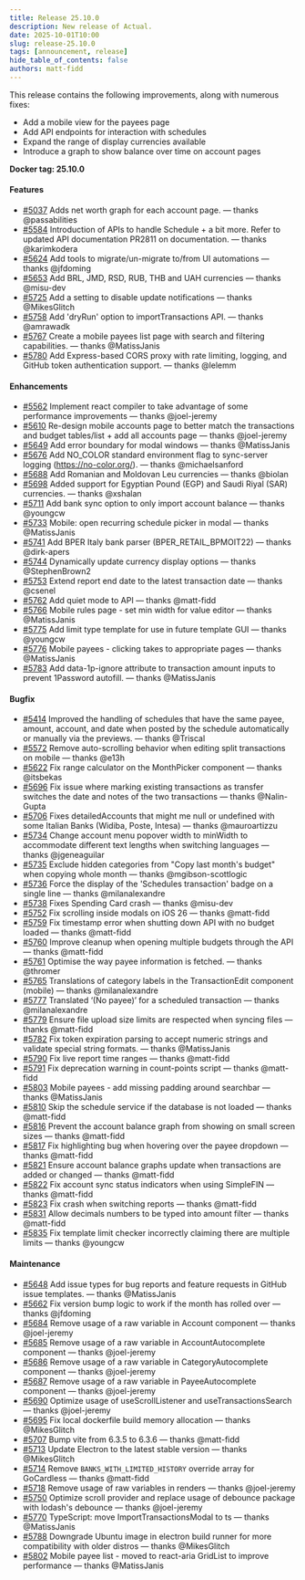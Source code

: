 ```yaml
---
title: Release 25.10.0
description: New release of Actual.
date: 2025-10-01T10:00
slug: release-25.10.0
tags: [announcement, release]
hide_table_of_contents: false
authors: matt-fidd
---
```


This release contains the following improvements, along with numerous fixes:

- Add a mobile view for the payees page
- Add API endpoints for interaction with schedules
- Expand the range of display currencies available
- Introduce a graph to show balance over time on account pages

<!--truncate-->

**Docker tag: 25.10.0**

#### Features

- [#5037](https://github.com/actualbudget/actual/pull/5037) Adds net worth graph for each account page. — thanks @passabilities
- [#5584](https://github.com/actualbudget/actual/pull/5584) Introduction of APIs to handle Schedule + a bit more. Refer to updated API documentation PR2811 on documentation. — thanks @karimkodera
- [#5624](https://github.com/actualbudget/actual/pull/5624) Add tools to migrate/un-migrate to/from UI automations — thanks @jfdoming
- [#5653](https://github.com/actualbudget/actual/pull/5653) Add BRL, JMD, RSD, RUB, THB and UAH currencies — thanks @misu-dev
- [#5725](https://github.com/actualbudget/actual/pull/5725) Add a setting to disable update notifications — thanks @MikesGlitch
- [#5758](https://github.com/actualbudget/actual/pull/5758) Add 'dryRun' option to importTransactions API. — thanks @amrawadk
- [#5767](https://github.com/actualbudget/actual/pull/5767) Create a mobile payees list page with search and filtering capabilities. — thanks @MatissJanis
- [#5780](https://github.com/actualbudget/actual/pull/5780) Add Express-based CORS proxy with rate limiting, logging, and GitHub token authentication support. — thanks @lelemm

#### Enhancements

- [#5562](https://github.com/actualbudget/actual/pull/5562) Implement react compiler to take advantage of some performance improvements — thanks @joel-jeremy
- [#5610](https://github.com/actualbudget/actual/pull/5610) Re-design mobile accounts page to better match the transactions and budget tables/list + add all accounts page — thanks @joel-jeremy
- [#5649](https://github.com/actualbudget/actual/pull/5649) Add error boundary for modal windows — thanks @MatissJanis
- [#5676](https://github.com/actualbudget/actual/pull/5676) Add NO_COLOR standard environment flag to sync-server logging (https://no-color.org/). — thanks @michaelsanford
- [#5688](https://github.com/actualbudget/actual/pull/5688) Add Romanian and Moldovan Leu currencies — thanks @biolan
- [#5698](https://github.com/actualbudget/actual/pull/5698) Added support for Egyptian Pound (EGP) and Saudi Riyal (SAR) currencies. — thanks @xshalan
- [#5711](https://github.com/actualbudget/actual/pull/5711) Add bank sync option to only import account balance — thanks @youngcw
- [#5733](https://github.com/actualbudget/actual/pull/5733) Mobile: open recurring schedule picker in modal — thanks @MatissJanis
- [#5741](https://github.com/actualbudget/actual/pull/5741) Add BPER Italy bank parser (BPER_RETAIL_BPMOIT22) — thanks @dirk-apers
- [#5744](https://github.com/actualbudget/actual/pull/5744) Dynamically update currency display options — thanks @StephenBrown2
- [#5753](https://github.com/actualbudget/actual/pull/5753) Extend report end date to the latest transaction date — thanks @csenel
- [#5762](https://github.com/actualbudget/actual/pull/5762) Add quiet mode to API — thanks @matt-fidd
- [#5766](https://github.com/actualbudget/actual/pull/5766) Mobile rules page - set min width for value editor — thanks @MatissJanis
- [#5775](https://github.com/actualbudget/actual/pull/5775) Add limit type template for use in future template GUI — thanks @youngcw
- [#5776](https://github.com/actualbudget/actual/pull/5776) Mobile payees - clicking takes to appropriate pages — thanks @MatissJanis
- [#5783](https://github.com/actualbudget/actual/pull/5783) Add data-1p-ignore attribute to transaction amount inputs to prevent 1Password autofill. — thanks @MatissJanis

#### Bugfix

- [#5414](https://github.com/actualbudget/actual/pull/5414) Improved the handling of schedules that have the same payee, amount, account, and date when posted by the schedule automatically or manually via the previews. — thanks @Triscal
- [#5572](https://github.com/actualbudget/actual/pull/5572) Remove auto-scrolling behavior when editing split transactions on mobile — thanks @e13h
- [#5622](https://github.com/actualbudget/actual/pull/5622) Fix range calculator on the MonthPicker component — thanks @itsbekas
- [#5696](https://github.com/actualbudget/actual/pull/5696) Fix issue where marking existing transactions as transfer switches the date and notes of the two transactions — thanks @Nalin-Gupta
- [#5706](https://github.com/actualbudget/actual/pull/5706) Fixes detailedAccounts that might me null or undefined with some Italian Banks (Widiba, Poste, Intesa) — thanks @mauroartizzu
- [#5734](https://github.com/actualbudget/actual/pull/5734) Change account menu popover width to minWidth to accommodate different text lengths when switching languages — thanks @jgeneaguilar
- [#5735](https://github.com/actualbudget/actual/pull/5735) Exclude hidden categories from "Copy last month's budget" when copying whole month — thanks @mgibson-scottlogic
- [#5736](https://github.com/actualbudget/actual/pull/5736) Force the display of the 'Schedules transaction' badge on a single line — thanks @milanalexandre
- [#5738](https://github.com/actualbudget/actual/pull/5738) Fixes Spending Card crash — thanks @misu-dev
- [#5752](https://github.com/actualbudget/actual/pull/5752) Fix scrolling inside modals on iOS 26 — thanks @matt-fidd
- [#5759](https://github.com/actualbudget/actual/pull/5759) Fix timestamp error when shutting down API with no budget loaded — thanks @matt-fidd
- [#5760](https://github.com/actualbudget/actual/pull/5760) Improve cleanup when opening multiple budgets through the API — thanks @matt-fidd
- [#5761](https://github.com/actualbudget/actual/pull/5761) Optimise the way payee information is fetched. — thanks @thromer
- [#5765](https://github.com/actualbudget/actual/pull/5765) Translations of category labels in the TransactionEdit component (mobile) — thanks @milanalexandre
- [#5777](https://github.com/actualbudget/actual/pull/5777) Translated ‘(No payee)’ for a scheduled transaction — thanks @milanalexandre
- [#5779](https://github.com/actualbudget/actual/pull/5779) Ensure file upload size limits are respected when syncing files — thanks @matt-fidd
- [#5782](https://github.com/actualbudget/actual/pull/5782) Fix token expiration parsing to accept numeric strings and validate special string formats. — thanks @MatissJanis
- [#5790](https://github.com/actualbudget/actual/pull/5790) Fix live report time ranges — thanks @matt-fidd
- [#5791](https://github.com/actualbudget/actual/pull/5791) Fix deprecation warning in count-points script — thanks @matt-fidd
- [#5803](https://github.com/actualbudget/actual/pull/5803) Mobile payees - add missing padding around searchbar — thanks @MatissJanis
- [#5810](https://github.com/actualbudget/actual/pull/5810) Skip the schedule service if the database is not loaded — thanks @matt-fidd
- [#5816](https://github.com/actualbudget/actual/pull/5816) Prevent the account balance graph from showing on small screen sizes — thanks @matt-fidd
- [#5817](https://github.com/actualbudget/actual/pull/5817) Fix highlighting bug when hovering over the payee dropdown — thanks @matt-fidd
- [#5821](https://github.com/actualbudget/actual/pull/5821) Ensure account balance graphs update when transactions are added or changed — thanks @matt-fidd
- [#5822](https://github.com/actualbudget/actual/pull/5822) Fix account sync status indicators when using SimpleFIN — thanks @matt-fidd
- [#5823](https://github.com/actualbudget/actual/pull/5823) Fix crash when switching reports — thanks @matt-fidd
- [#5831](https://github.com/actualbudget/actual/pull/5831) Allow decimals numbers to be typed into amount filter — thanks @matt-fidd
- [#5835](https://github.com/actualbudget/actual/pull/5835) Fix template limit checker incorrectly claiming there are multiple limits — thanks @youngcw

#### Maintenance

- [#5648](https://github.com/actualbudget/actual/pull/5648) Add issue types for bug reports and feature requests in GitHub issue templates. — thanks @MatissJanis
- [#5662](https://github.com/actualbudget/actual/pull/5662) Fix version bump logic to work if the month has rolled over — thanks @jfdoming
- [#5684](https://github.com/actualbudget/actual/pull/5684) Remove usage of a raw variable in Account component — thanks @joel-jeremy
- [#5685](https://github.com/actualbudget/actual/pull/5685) Remove usage of a raw variable in AccountAutocomplete component — thanks @joel-jeremy
- [#5686](https://github.com/actualbudget/actual/pull/5686) Remove usage of a raw variable in CategoryAutocomplete component — thanks @joel-jeremy
- [#5687](https://github.com/actualbudget/actual/pull/5687) Remove usage of a raw variable in PayeeAutocomplete component — thanks @joel-jeremy
- [#5690](https://github.com/actualbudget/actual/pull/5690) Optimize usage of useScrollListener and useTransactionsSearch — thanks @joel-jeremy
- [#5695](https://github.com/actualbudget/actual/pull/5695) Fix local dockerfile build memory allocation — thanks @MikesGlitch
- [#5707](https://github.com/actualbudget/actual/pull/5707) Bump vite from 6.3.5 to 6.3.6 — thanks @matt-fidd
- [#5713](https://github.com/actualbudget/actual/pull/5713) Update Electron to the latest stable version — thanks @MikesGlitch
- [#5714](https://github.com/actualbudget/actual/pull/5714) Remove `BANKS_WITH_LIMITED_HISTORY` override array for GoCardless — thanks @matt-fidd
- [#5718](https://github.com/actualbudget/actual/pull/5718) Remove usage of raw variables in renders — thanks @joel-jeremy
- [#5750](https://github.com/actualbudget/actual/pull/5750) Optimize scroll provider and replace usage of debounce package with lodash's debounce — thanks @joel-jeremy
- [#5770](https://github.com/actualbudget/actual/pull/5770) TypeScript: move ImportTransactionsModal to ts — thanks @MatissJanis
- [#5788](https://github.com/actualbudget/actual/pull/5788) Downgrade Ubuntu image in electron build runner for more compatibility with older distros — thanks @MikesGlitch
- [#5802](https://github.com/actualbudget/actual/pull/5802) Mobile payee list - moved to react-aria GridList to improve performance — thanks @MatissJanis
